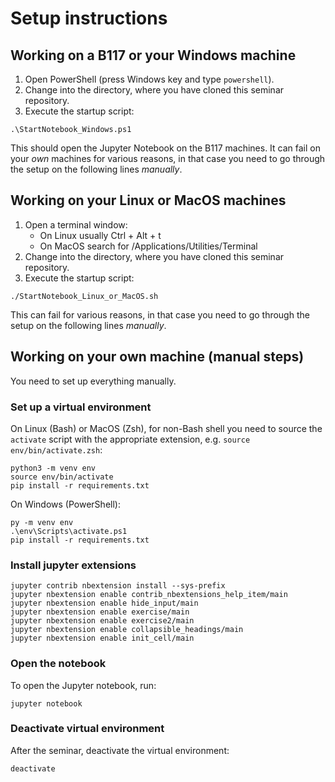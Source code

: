 # Setup instructions

## Working on a B117 or your Windows machine

1. Open PowerShell (press Windows key and type `powershell`).
1. Change into the directory, where you have cloned this seminar repository.
1. Execute the startup script:
```
.\StartNotebook_Windows.ps1
```

This should open the Jupyter Notebook on the B117 machines. It can fail
on your *own* machines for various reasons, in that case you need to go
through the setup on the following lines *manually*.

## Working on your Linux or MacOS machines

1. Open a terminal window:
    - On Linux usually Ctrl + Alt + t
    - On MacOS search for /Applications/Utilities/Terminal
1. Change into the directory, where you have cloned this seminar repository.
1. Execute the startup script:
```
./StartNotebook_Linux_or_MacOS.sh
```

This can fail for various reasons, in that case you need to go
through the setup on the following lines *manually*.

## Working on your own machine (manual steps)
You need to set up everything manually.

### Set up a virtual environment
On Linux (Bash) or MacOS (Zsh), for non-Bash shell you need
to source the `activate` script with the appropriate extension,
e.g. `source env/bin/activate.zsh`:
```
python3 -m venv env
source env/bin/activate
pip install -r requirements.txt
```

On Windows (PowerShell):
```
py -m venv env
.\env\Scripts\activate.ps1
pip install -r requirements.txt
```

### Install jupyter extensions
```shell
jupyter contrib nbextension install --sys-prefix
jupyter nbextension enable contrib_nbextensions_help_item/main
jupyter nbextension enable hide_input/main
jupyter nbextension enable exercise/main
jupyter nbextension enable exercise2/main
jupyter nbextension enable collapsible_headings/main
jupyter nbextension enable init_cell/main
```

### Open the notebook
To open the Jupyter notebook, run:
```
jupyter notebook
```

### Deactivate virtual environment
After the seminar, deactivate the virtual environment:
```
deactivate
```
